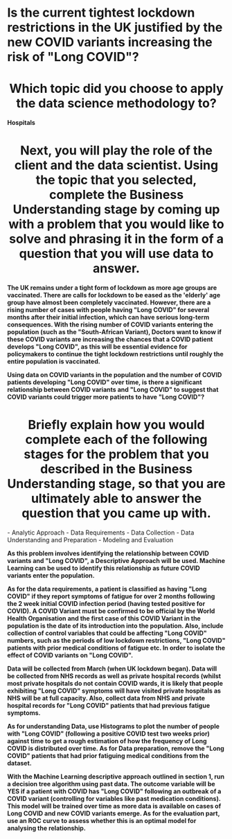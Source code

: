 # Is the current tightest lockdown restrictions in the UK justified by the new COVID variants increasing the risk of "Long COVID"?

<h1 align="center"> Which topic did you choose to apply the data science methodology to?</h1>

**Hospitals**

<h1 align="center"> Next, you will play the role of the client and the data scientist. Using the topic that you selected, complete the Business Understanding stage by coming up with a problem that you would like to solve and phrasing it in the form of a question that you will use data to answer.</h1>

**The UK remains under a tight form of lockdown as more age groups are vaccinated. There are calls for lockdown to be eased as the 'elderly' age group have almost been completely vaccinated. However, there are a rising number of cases with people having "Long COVID" for several months after their initial infection, which can have serious long-term consequences. With the rising number of COVID variants entering the population (such as the "South-African Variant), Doctors want to know if these COVID variants are increasing the chances that a COVID patient develops "Long COVID", as this will be essential evidence for policymakers to continue the tight lockdown restrictions until roughly the entire population is vaccinated.**

**Using data on COVID variants in the population and the number of COVID patients developing "Long COVID" over time, is there a significant relationship between COVID variants and "Long COVID" to suggest that COVID variants could trigger more patients to have "Long COVID"?**

<h1 align="center"> Briefly explain how you would complete each of the following stages for the problem that you described in the Business Understanding stage, so that you are ultimately able to answer the question that you came up with.</h1>
- Analytic Approach
- Data Requirements
- Data Collection
- Data Understanding and Preparation
- Modeling and Evaluation

**As this problem involves identifying the relationship between COVID variants and "Long COVID", a Descriptive Approach will be used. Machine Learning can be used to identify this relationship as future COVID variants enter the population.**

**As for the data requirements, a patient is classified as having "Long COVID" if they report symptoms of fatigue for over 2 months following the 2 week initial COVID infection period (having tested positive for COVID). A COVID Variant must be confirmed to be official by the World Health Organisation and the first case of this COVID Variant in the population is the date of its introduction into the population. Also, include collection of control variables that could be affecting "Long COVID" numbers, such as the periods of low lockdown restrictions, "Long COVID" patients with prior medical conditions of fatigue etc. In order to isolate the effect of COVID variants on "Long COVID".**

**Data will be collected from March (when UK lockdown began). Data will be collected from NHS records as well as private hospital records (whilst most private hospitals do not contain COVID wards, it is likely that people exhibiting "Long COVID" symptoms will have visited private hospitals as NHS will be at full capacity. Also, collect data from NHS and private hospital records for "Long COVID" patients that had previous fatigue symptoms.**

**As for understanding Data, use Histograms to plot the number of people with "Long COVID" (following a positive COVID test two weeks prior) against time to get a rough estimation of how the frequency of Long COVID is distributed over time. As for Data preparation, remove the "Long COVID" patients that had prior fatiguing medical conditions from the dataset.**

**With the Machine Learning descriptive approach outlined in section 1, run a decision tree algorithm using past data. The outcome variable will be YES if a patient with COVID has "Long COVID" following an outbreak of a COVID variant (controlling for variables like past medication conditions). This model will be trained over time as more data is available on cases of Long COVID and new COVID variants emerge. As for the evaluation part, use an ROC curve to assess whether this is an optimal model for analysing the relationship.**
